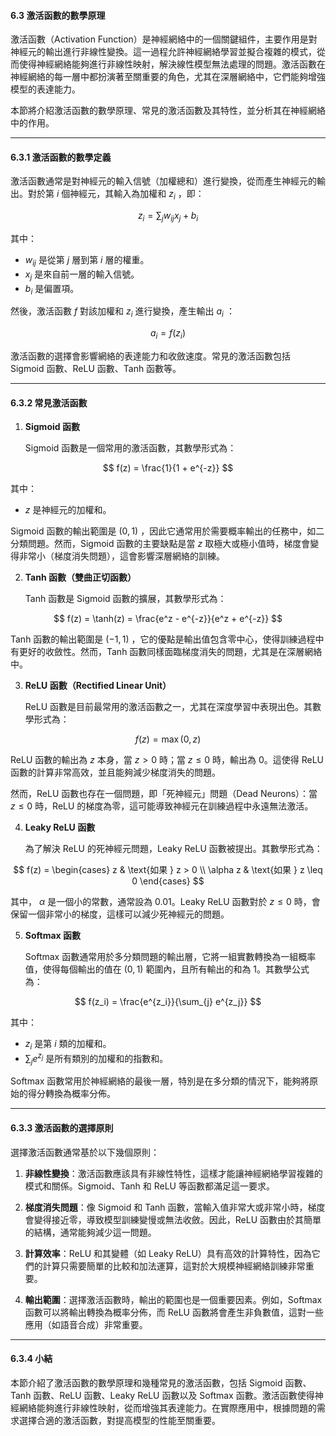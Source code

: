 #### **6.3 激活函數的數學原理**

激活函數（Activation Function）是神經網絡中的一個關鍵組件，主要作用是對神經元的輸出進行非線性變換。這一過程允許神經網絡學習並擬合複雜的模式，從而使得神經網絡能夠進行非線性映射，解決線性模型無法處理的問題。激活函數在神經網絡的每一層中都扮演著至關重要的角色，尤其在深層網絡中，它們能夠增強模型的表達能力。

本節將介紹激活函數的數學原理、常見的激活函數及其特性，並分析其在神經網絡中的作用。

---

#### **6.3.1 激活函數的數學定義**

激活函數通常是對神經元的輸入信號（加權總和）進行變換，從而產生神經元的輸出。對於第  $i$  個神經元，其輸入為加權和  $z_i$ ，即：


```math
z_i = \sum_{j} w_{ij} x_j + b_i

```

其中：
-  $w_{ij}$  是從第  $j$  層到第  $i$  層的權重。
-  $x_j$  是來自前一層的輸入信號。
-  $b_i$  是偏置項。

然後，激活函數  $f$  對該加權和  $z_i$  進行變換，產生輸出  $a_i$ ：


```math
a_i = f(z_i)

```

激活函數的選擇會影響網絡的表達能力和收斂速度。常見的激活函數包括 Sigmoid 函數、ReLU 函數、Tanh 函數等。

---

#### **6.3.2 常見激活函數**

1. **Sigmoid 函數**

   Sigmoid 函數是一個常用的激活函數，其數學形式為：


```math
   f(z) = \frac{1}{1 + e^{-z}}

```

   其中：
   -  $z$  是神經元的加權和。

   Sigmoid 函數的輸出範圍是  $(0, 1)$ ，因此它通常用於需要概率輸出的任務中，如二分類問題。然而，Sigmoid 函數的主要缺點是當  $z$  取極大或極小值時，梯度會變得非常小（梯度消失問題），這會影響深層網絡的訓練。

2. **Tanh 函數（雙曲正切函數）**

   Tanh 函數是 Sigmoid 函數的擴展，其數學形式為：


```math
   f(z) = \tanh(z) = \frac{e^z - e^{-z}}{e^z + e^{-z}}

```

   Tanh 函數的輸出範圍是  $(-1, 1)$ ，它的優點是輸出值包含零中心，使得訓練過程中有更好的收斂性。然而，Tanh 函數同樣面臨梯度消失的問題，尤其是在深層網絡中。

3. **ReLU 函數（Rectified Linear Unit）**

   ReLU 函數是目前最常用的激活函數之一，尤其在深度學習中表現出色。其數學形式為：


```math
   f(z) = \max(0, z)

```

   ReLU 函數的輸出為  $z$  本身，當  $z > 0$  時；當  $z \leq 0$  時，輸出為 0。這使得 ReLU 函數的計算非常高效，並且能夠減少梯度消失的問題。

   然而，ReLU 函數也存在一個問題，即「死神經元」問題（Dead Neurons）：當  $z \leq 0$  時，ReLU 的梯度為零，這可能導致神經元在訓練過程中永遠無法激活。

4. **Leaky ReLU 函數**

   為了解決 ReLU 的死神經元問題，Leaky ReLU 函數被提出。其數學形式為：


```math
   f(z) = \begin{cases} 
   z & \text{如果 } z > 0 \\
   \alpha z & \text{如果 } z \leq 0
   \end{cases}

```

   其中， $\alpha$  是一個小的常數，通常設為 0.01。Leaky ReLU 函數對於  $z \leq 0$  時，會保留一個非常小的梯度，這樣可以減少死神經元的問題。

5. **Softmax 函數**

   Softmax 函數通常用於多分類問題的輸出層，它將一組實數轉換為一組概率值，使得每個輸出的值在  $(0, 1)$  範圍內，且所有輸出的和為 1。其數學公式為：


```math
   f(z_i) = \frac{e^{z_i}}{\sum_{j} e^{z_j}}

```

   其中：
   -  $z_i$  是第  $i$  類的加權和。
   -  $\sum_{j} e^{z_j}$  是所有類別的加權和的指數和。

   Softmax 函數常用於神經網絡的最後一層，特別是在多分類的情況下，能夠將原始的得分轉換為概率分佈。

---

#### **6.3.3 激活函數的選擇原則**

選擇激活函數通常基於以下幾個原則：

1. **非線性變換**：激活函數應該具有非線性特性，這樣才能讓神經網絡學習複雜的模式和關係。Sigmoid、Tanh 和 ReLU 等函數都滿足這一要求。

2. **梯度消失問題**：像 Sigmoid 和 Tanh 函數，當輸入值非常大或非常小時，梯度會變得接近零，導致模型訓練變慢或無法收斂。因此，ReLU 函數由於其簡單的結構，通常能夠減少這一問題。

3. **計算效率**：ReLU 和其變體（如 Leaky ReLU）具有高效的計算特性，因為它們的計算只需要簡單的比較和加法運算，這對於大規模神經網絡訓練非常重要。

4. **輸出範圍**：選擇激活函數時，輸出的範圍也是一個重要因素。例如，Softmax 函數可以將輸出轉換為概率分佈，而 ReLU 函數將會產生非負數值，這對一些應用（如語音合成）非常重要。

---

#### **6.3.4 小結**

本節介紹了激活函數的數學原理和幾種常見的激活函數，包括 Sigmoid 函數、Tanh 函數、ReLU 函數、Leaky ReLU 函數以及 Softmax 函數。激活函數使得神經網絡能夠進行非線性映射，從而增強其表達能力。在實際應用中，根據問題的需求選擇合適的激活函數，對提高模型的性能至關重要。